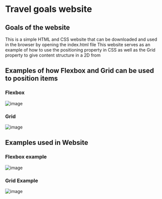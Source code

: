 # Travel goals website

## Goals of the website

This is a simple HTML and CSS website that can be downloaded and used in the browser by opening the index.html file
This website serves as an example of how to use the positioning property in CSS as well as the Grid property to give content structure in a 2D from

## Examples of how Flexbox and Grid can be used to position items

### Flexbox

![image](https://github.com/originalsk01/travel-goals-website/assets/46004600/cd839120-2ebc-41c8-a24e-0cf39ad256ff)

### Grid

![image](https://github.com/originalsk01/travel-goals-website/assets/46004600/3ded0e5c-5b9c-4f9f-a2c7-dee4db1791e1)

## Examples used in Website

### Flexbox example

![image](https://github.com/originalsk01/travel-goals-website/assets/46004600/59df4490-94a7-4744-be67-6c3b41b6f059)

### Grid Example

![image](https://github.com/originalsk01/travel-goals-website/assets/46004600/2310e263-35c3-4ac4-ae20-1f9c9acd8dce)


